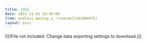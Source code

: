 ```yaml
---
title: 1352
date: 2023-11-01 18:20:04
from: endless шизing ⍼ (channel1162404975)
layout: post
---
```


![[(File not included. Change data exporting settings to download.)]]


